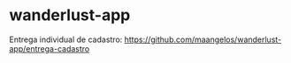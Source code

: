 # wanderlust-app
Entrega individual de cadastro: https://github.com/maangelos/wanderlust-app/entrega-cadastro
